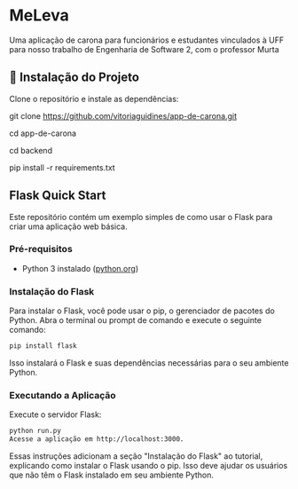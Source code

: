 # MeLeva

Uma aplicação de carona para funcionários e estudantes vinculados à UFF para nosso trabalho de Engenharia de Software 2, com o professor Murta

## 🚀 Instalação do Projeto

Clone o repositório e instale as dependências:   

git clone https://github.com/vitoriaguidines/app-de-carona.git

cd app-de-carona

cd backend

pip install -r requirements.txt

## Flask Quick Start

Este repositório contém um exemplo simples de como usar o Flask para criar uma aplicação web básica.

### Pré-requisitos

- Python 3 instalado ([python.org](https://www.python.org/downloads/))

### Instalação do Flask

Para instalar o Flask, você pode usar o pip, o gerenciador de pacotes do Python. Abra o terminal ou prompt de comando e execute o seguinte comando:

```bash
pip install flask
```
Isso instalará o Flask e suas dependências necessárias para o seu ambiente Python.


### Executando a Aplicação
Execute o servidor Flask:

```bash
python run.py
Acesse a aplicação em http://localhost:3000.
```

Essas instruções adicionam a seção "Instalação do Flask" ao tutorial, explicando como instalar o Flask usando o pip. Isso deve ajudar os usuários que não têm o Flask instalado em seu ambiente Python.


